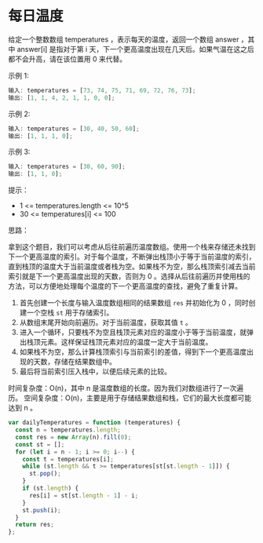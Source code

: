 # 每日温度

给定一个整数数组 temperatures ，表示每天的温度，返回一个数组 answer ，其中 answer[i] 是指对于第 i 天，下一个更高温度出现在几天后。如果气温在这之后都不会升高，请在该位置用 0 来代替。

示例 1:

```js
输入: temperatures = [73, 74, 75, 71, 69, 72, 76, 73];
输出: [1, 1, 4, 2, 1, 1, 0, 0];
```

示例 2:

```js
输入: temperatures = [30, 40, 50, 60];
输出: [1, 1, 1, 0];
```

示例 3:

```js
输入: temperatures = [30, 60, 90];
输出: [1, 1, 0];
```

提示：

- 1 <= temperatures.length <= 10^5
- 30 <= temperatures[i] <= 100

思路：

拿到这个题目，我们可以考虑从后往前遍历温度数组。使用一个栈来存储还未找到下一个更高温度的索引。对于每个温度，不断弹出栈顶小于等于当前温度的索引，直到栈顶的温度大于当前温度或者栈为空。如果栈不为空，那么栈顶索引减去当前索引就是下一个更高温度出现的天数，否则为 0 。选择从后往前遍历并使用栈的方法，可以方便地处理每个温度的下一个更高温度的查找，避免了重复计算。

1. 首先创建一个长度与输入温度数组相同的结果数组 `res` 并初始化为 0 ，同时创建一个空栈 `st` 用于存储索引。
2. 从数组末尾开始向前遍历。对于当前温度，获取其值 `t` 。
3. 进入一个循环，只要栈不为空且栈顶元素对应的温度小于等于当前温度，就弹出栈顶元素。这样保证栈顶元素对应的温度一定大于当前温度。
4. 如果栈不为空，那么计算栈顶索引与当前索引的差值，得到下一个更高温度出现的天数，存储在结果数组中。
5. 最后将当前索引压入栈中，以便后续元素的比较。

时间复杂度：O(n)，其中 n 是温度数组的长度。因为我们对数组进行了一次遍历。
空间复杂度：O(n)，主要是用于存储结果数组和栈，它们的最大长度都可能达到 n 。

```js
var dailyTemperatures = function (temperatures) {
  const n = temperatures.length;
  const res = new Array(n).fill(0);
  const st = [];
  for (let i = n - 1; i >= 0; i--) {
    const t = temperatures[i];
    while (st.length && t >= temperatures[st[st.length - 1]]) {
      st.pop();
    }
    if (st.length) {
      res[i] = st[st.length - 1] - i;
    }
    st.push(i);
  }
  return res;
};
```
